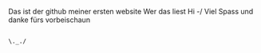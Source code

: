 Das ist der github meiner ersten website
Wer das liest Hi *-*/
Viel Spass und danke fürs vorbeischaun
    
                                                                      \._./
